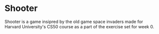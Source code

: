 # Shooter

Shooter is a game insipred by the old game space invaders made for Harvard University's CS50 course as a part of the exercise set for week 0.
